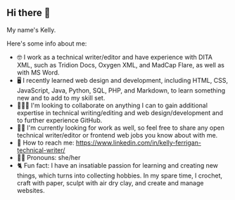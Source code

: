 ## Hi there 👋
My name's Kelly.

Here's some info about me:

- 🤓 I work as a technical writer/editor and have experience with DITA XML, such as Tridion Docs, Oxygen XML, and MadCap Flare, as well as with MS Word.
- 🖥  I recently learned web design and development, including HTML, CSS, JavaScript, Java, Python, SQL, PHP, and Markdown, to learn something new and to add to my skill set.
- 🧑‍🤝‍🧑 I'm looking to collaborate on anything I can to gain additional expertise in technical writing/editing and web design/development and to further experience GitHub.
- 👩‍💻 I'm currently looking for work as well, so feel free to share any open technical writer/editor or frontend web jobs you know about with me.
- 📨 How to reach me: https://www.linkedin.com/in/kelly-ferrigan-technical-writer/
- 🧘‍♀️ Pronouns: she/her
- 🐈 Fun fact: I have an insatiable passion for learning and creating new things, which turns into collecting hobbies. In my spare time, I crochet, craft with paper, sculpt with air dry clay, and create and manage websites.

<!--
**kferrigan23/kferrigan23** is a ✨ _special_ ✨ repository because its `README.md` (this file) appears on your GitHub profile.

Here are some ideas to get you started:

- 🔭 I’m currently working on ...
- 🌱 I’m currently learning ...
- 👯 I’m looking to collaborate on ...
- 🤔 I’m looking for help with ...
- 💬 Ask me about ...
- 📫 How to reach me: ...
- 😄 Pronouns: ...
- ⚡ Fun fact: ...
-->
